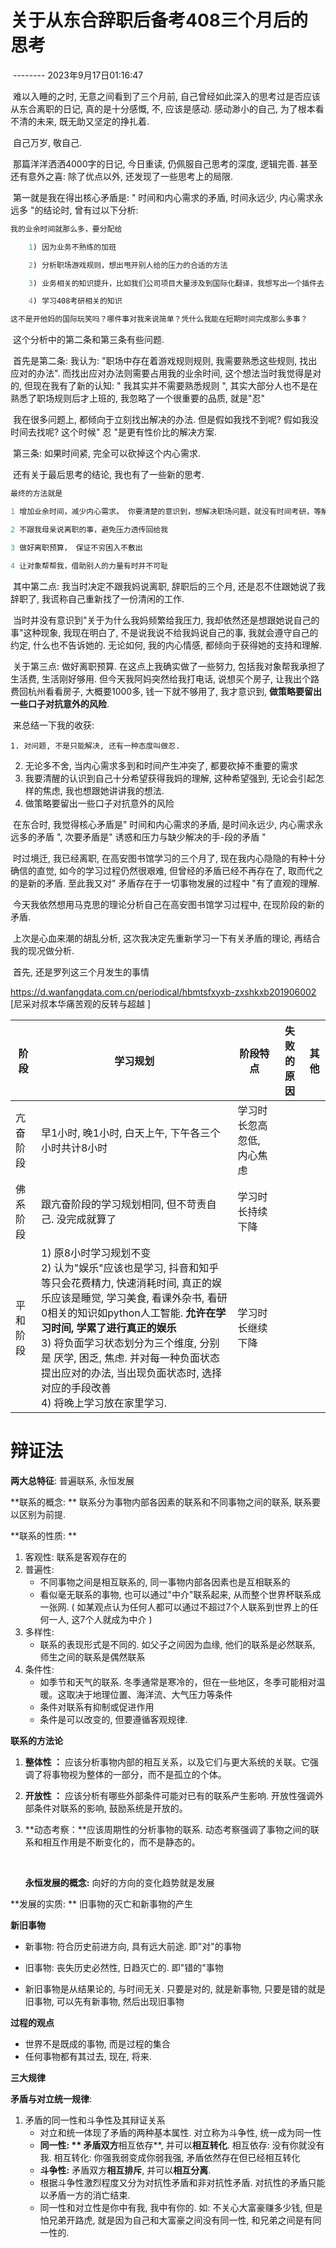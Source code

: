# 关于从东合辞职后备考408三个月后的思考

​											-------- 2023年9月17日01:16:47

​	难以入睡的之时, 无意之间看到了三个月前, 自己曾经如此深入的思考过是否应该从东合离职的日记, 真的是十分感慨, 不, 应该是感动.  感动渺小的自己, 为了根本看不清的未来, 既无助又坚定的挣扎着. 

​	自己万岁, 敬自己.

​	那篇洋洋洒洒4000字的日记, 今日重读, 仍佩服自己思考的深度, 逻辑完善. 甚至还有意外之喜: 除了优点以外, 还发现了一些思考上的局限. 

​	第一就是我在得出核心矛盾是: " 时间和内心需求的矛盾, 时间永远少, 内心需求永远多 "的结论时, 曾有过以下分析: 

```js
我的业余时间就那么多，要分配给

	1) 因为业务不熟练的加班

	2) 分析职场游戏规则，想出甩开别人给的压力的合适的方法 

	3) 业务相关的知识提升，比如我们公司项目大量涉及到国际化翻译，我想写出一个插件去自动化这件事

	4) 学习408考研相关的知识

这不是开他妈的国际玩笑吗？哪件事对我来说简单？凭什么我能在短期时间完成那么多事？
```

​	这个分析中的第二条和第三条有些问题.

​	首先是第二条: 我认为: "职场中存在着游戏规则规则, 我需要熟悉这些规则, 找出应对的办法". 而找出应对办法则需要占用我的业余时间, 这个想法当时我觉得是对的, 但现在我有了新的认知: " 我其实并不需要熟悉规则 ", 其实大部分人也不是在熟悉了职场规则后才上班的, 我忽略了一个很重要的品质, 就是"忍"

​	我在很多问题上, 都倾向于立刻找出解决的办法. 但是假如我找不到呢? 假如我没时间去找呢?  这个时候" 忍 "是更有性价比的解决方案.

​	第三条: 如果时间紧, 完全可以砍掉这个内心需求. 

​	还有关于最后思考的结论, 我也有了一些新的思考.

```js
最终的方法就是

1 增加业余时间，减少内心需求。 你要清楚的意识到，想解决职场问题，就没有时间考研，等解决好职场问题，我已然30，基本上错过了考研的最后一班车。 忠于时间，有舍有得，舍去一些，把主要精力放在考研408上。

2 不跟我母亲说离职的事，避免压力透传回给我

3 做好离职预算， 保证不穷困入不敷出

4 让对象帮帮我，借助别人的力量有时并不可耻

```

​	其中第二点: 我当时决定不跟我妈说离职, 辞职后的三个月,  还是忍不住跟她说了我辞职了, 我谎称自己重新找了一份清闲的工作. 

​	当时并没有意识到"关于为什么我妈频繁给我压力, 我却依然还是想跟她说自己的事"这种现象, 我现在明白了, 不是说我说不给我妈说自己的事, 我就会遵守自己的约定, 什么也不告诉她的. 无论如何, 我的内心情感, 都倾向于获得她的支持和理解. 

​	关于第三点: 做好离职预算.  在这点上我确实做了一些努力, 包括我对象帮我承担了生活费, 生活刚好够用. 但今天我阿妈突然给我打电话, 说想买个房子, 让我出个路费回杭州看看房子, 大概要1000多, 钱一下就不够用了, 我才意识到, **做策略要留出一些口子对抗意外的风险**.

​	来总结一下我的收获: 

   	1. 对问题, 不是只能解决, 还有一种态度叫做忍.
  2. 无论多不舍, 当内心需求多到和时间产生冲突了, 都要砍掉不重要的需求
  3. 我要清醒的认识到自己十分希望获得我妈的理解, 这种希望强到, 无论会引起怎样的焦虑, 我也想跟她讲讲我的想法.
  4. 做策略要留出一些口子对抗意外的风险



​	在东合时, 我觉得核心矛盾是" 时间和内心需求的矛盾, 是时间永远少, 内心需求永远多的矛盾 ", 次要矛盾是" 诱惑和压力与缺少解决的手-段的矛盾 "

​	时过境迁, 我已经离职, 在高安图书馆学习的三个月了, 现在我内心隐隐的有种十分确信的直觉,  如今的学习过程仍然很艰难, 但曾经的矛盾已经不再存在了, 取而代之的是新的矛盾. 至此我又对" 矛盾存在于一切事物发展的过程中 "有了直观的理解. 

​	今天我依然想用马克思的理论分析自己在高安图书馆学习过程中, 在现阶段的新的矛盾. 

​	上次是心血来潮的胡乱分析, 这次我决定先重新学习一下有关矛盾的理论, 再结合我的现况做分析.

​	首先, 还是罗列这三个月发生的事情



https://d.wanfangdata.com.cn/periodical/hbmtsfxyxb-zxshkxb201906002 [尼采对叔本华痛苦观的反转与超越 ] 

| 阶段   | 学习规划                                     | 阶段特点           | 失败的原因 | 其他   |
| ---- | ---------------------------------------- | -------------- | ----- | ---- |
| 亢奋阶段 | 早1小时, 晚1小时, 白天上午, 下午各三个小时共计8小时           | 学习时长忽高忽低, 内心焦虑 |       |      |
| 佛系阶段 | 跟亢奋阶段的学习规划相同, 但不苛责自己. 没完成就算了             | 学习时长持续下降       |       |      |
| 平和阶段 | 1) 原8小时学习规划不变<br />2) 认为"娱乐"应该也是学习, 抖音和知乎等只会花费精力, 快速消耗时间, 真正的娱乐应该是睡觉, 学习美食, 看课外杂书, 看研0相关的知识如python人工智能. **允许在学习时间, 学累了进行真正的娱乐** <br />3) 将负面学习状态划分为三个维度, 分别是 厌学, 困乏, 焦虑. 并对每一种负面状态提出应对的办法, 当出现负面状态时, 选择对应的手段改善 <br />4) 将晚上学习放在家里学习. | 学习时长继续下降       |       |      |

 



















# 辩证法

**两大总特征**: 普遍联系, 永恒发展

**联系的概念: ** 联系分为事物内部各因素的联系和不同事物之间的联系, 联系要以区别为前提. 

**联系的性质: ** 

1. 客观性: 联系是客观存在的
2. 普遍性: 
   - 不同事物之间是相互联系的, 同一事物内部各因素也是互相联系的
   - 看似毫无联系的事物, 也可以通过"中介"联系起来, 从而整个世界杯联系成一张网. ( 如某观点认为任何人都可以通过不超过7个人联系到世界上的任何一人, 这7个人就成为中介 )
3. 多样性: 
   - 联系的表现形式是不同的. 如父子之间因为血缘, 他们的联系是必然联系, 师生之间的联系是偶然联系
4. 条件性:
   - 如季节和天气的联系. 冬季通常是寒冷的，但在一些地区，冬季可能相对温暖。这取决于地理位置、海洋流、大气压力等条件
   - 条件对联系有抑制或促进作用
   - 条件是可以改变的, 但要遵循客观规律.

**联系的方法论**

1. **整体性 ：** 应该分析事物内部的相互关系，以及它们与更大系统的关联。它强调了将事物视为整体的一部分，而不是孤立的个体。

2. **开放性 ：** 应该分析有哪些外部条件可能对已有的联系产生影响. 开放性强调外部条件对联系的影响, 鼓励系统是开放的。

3. **动态考察：**应该周期性的分析事物的联系. 动态考察强调了事物之间的联系和相互作用是不断变化的，而不是静态的。

   ​

   **永恒发展的概念:**  向好的方向的变化趋势就是发展 

**发展的实质: ** 旧事物的灭亡和新事物的产生

**新旧事物**

- 新事物: 符合历史前进方向, 具有远大前途. 即"对"的事物
- 旧事物: 丧失历史必然性, 日趋灭亡的. 即"错的"事物


- 新旧事物是从结果论的, 与时间无关.  只要是对的, 就是新事物, 只要是错的就是旧事物, 可以先有新事物, 然后出现旧事物

**过程的观点**

- 世界不是既成的事物, 而是过程的集合
- 任何事物都有其过去, 现在, 将来.

**三大规律**

**矛盾与对立统一规律**: 

1. 矛盾的同一性和斗争性及其辩证关系
   - 对立和统一体现了矛盾的两种基本属性. 对立称为斗争性, 统一成为同一性
   - **同一性: ** 矛盾双方**相互依存**, 并可以**相互转化**. 相互依存: 没有你就没有我. 相互转化: 你强我弱变成你弱我强, 矛盾依然存在但已经相互转化
   - **斗争性:**   矛盾双方**相互排斥**, 并可以**相互分离**. 
   - 根据斗争性激烈程度又分为对抗性矛盾和非对抗性矛盾. 对抗性的矛盾只能以矛盾一方的消亡结束. 
   - 同一性和对立性是你中有我, 我中有你的. 如: 不关心大富豪赚多少钱, 但是怕兄弟开路虎, 就是因为自己和大富豪之间没有同一性, 和兄弟之间是有同一性的.



















